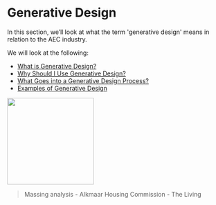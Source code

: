 # Generative Design

In this section, we’ll look at what the term 'generative design' means in relation to the AEC industry.

We will look at the following:

* [What is Generative Design?](01-02-01_what-is-generative-design.md)
* [Why Should I Use Generative Design?](01-02-02_why-should-i-use-generative-design.md)
* [What Goes into a Generative Design Process?](01-02-03_what-goes-into-a-generative-design-process/)
* [Examples of Generative Design](01-02-04_examples-of-generative-design/)

<img src="../../.gitbook/assets/gendesign.gif" style="width:200px;"/>

> Massing analysis - Alkmaar Housing Commission - The Living


